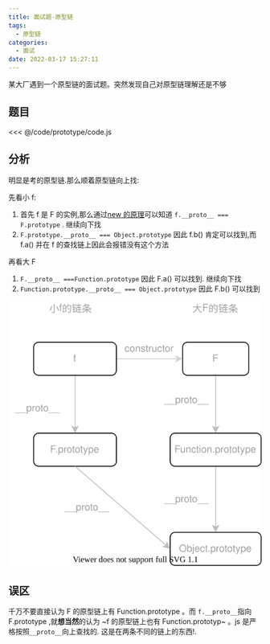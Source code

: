 ```yaml
---
title: 面试题-原型链
tags:
  - 原型链
categories:
  - 面试
date: 2022-03-17 15:27:11
---
```


某大厂遇到一个原型链的面试题。突然发现自己对原型链理解还是不够

<!-- more -->

## 题目

<<< @/code/prototype/code.js

<!-- {% include_code lang:javascript from:1 prototype/code.js %} -->

## 分析

明显是考的原型链.那么顺着原型链向上找:

先看小 f:

1. 首先 f 是 F 的实例,那么通过[new 的原理](https://tangbohao37.github.io/2021/07/29/js%E7%9A%84new%E5%88%B0%E5%BA%95%E5%B9%B2%E4%BA%86%E4%BB%80%E4%B9%88,%E5%8E%9F%E5%9E%8B%E9%93%BE%E5%8F%88%E6%98%AF%E4%BB%80%E4%B9%88/)可以知道 `f.__proto__ === F.prototype` . 继续向下找
2. `F.prototype.__proto__ === Object.prototype` 因此 f.b() 肯定可以找到,而 f.a() 并在 f 的查找链上因此会报错没有这个方法

再看大 F

1. `F.__proto__ ===Function.prototype` 因此 F.a() 可以找到. 继续向下找
2. `Function.prototype.__proto__ === Object.prototype` 因此 F.b() 可以找到

![结果](/images/原型链-面试.drawio.svg)

## 误区

千万不要直接认为 F 的原型链上有 Function.prototype 。而 `f.__proto__`指向 F.prototype ,就**想当然**的认为 ~f 的原型链上也有 Function.prototyp~ 。js 是严格按照`__proto__`向上查找的. 这是在两条不同的链上的东西!.
